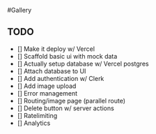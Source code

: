 #Gallery

## TODO

- [] Make it deploy w/ Vercel
- [] Scaffold basic ui with mock data
- [] Actually setup database w/ Vercel postgres
- [] Attach database to UI
- [] Add authentication w/ Clerk
- [] Add image upload
- [] Error management
- [] Routing/image page (parallel route)
- [] Delete button w/ server actions
- [] Ratelimiting
- [] Analytics
